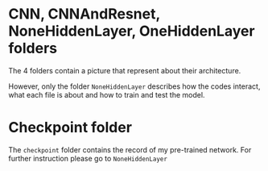 # CNN, CNNAndResnet, NoneHiddenLayer, OneHiddenLayer folders

The 4 folders contain a picture that represent about their architecture.

However, only the folder `NoneHiddenLayer` describes how the codes interact, what each file is about and how to train and test the model.

# Checkpoint folder

The `checkpoint` folder contains the record of my pre-trained network. For further instruction please go to `NoneHiddenLayer`
